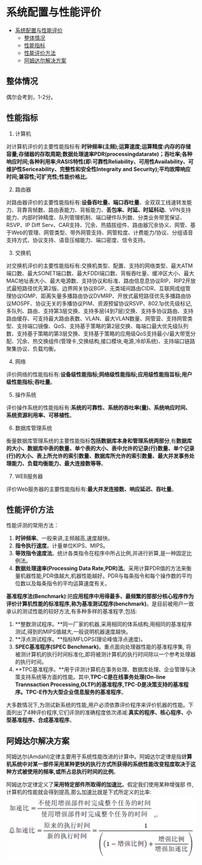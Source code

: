 # 系统配置与性能评价

- [系统配置与性能评价](#系统配置与性能评价)
  - [整体情况](#整体情况)
  - [性能指标](#性能指标)
  - [性能评价方法](#性能评价方法)
  - [阿姆达尔解决方案](#阿姆达尔解决方案)

## 整体情况
偶尔会考到，1-2分。

## 性能指标

1. 计算机

对计算机评价的主要性能指标有:**时钟频率(主频);运算速度;运算精度:内存的存储容量;存储器的存取周期;数据处理速率PDR(processingdatarate)；吞吐率;各种响应时间;各种利用率;RASIS特性(即:可靠性Reliability、可用性Availability、可维护性Sericeability、完整性和安全性Integraity and Security);平均故障响应时间;兼容性;可扩充性;性能价格比**。

2. 路由器

对路由器评价的主要性能指标有:**设备吞吐量、端口吞吐量**、全双双工线速转发能力、背靠背帧数、路由表能力、背板能力、**丢包率、时延、时延科动**、VPN支持能力、内部时钟精度、队列管理机制、端口硬件队列数、分类业务带宽保证、RSVP、IP Diff Serv、CAR支持、冗余、热插拔组件、路由器冗余协义、网管、基于Web的管理、网管类型、带外网管支持、网管粒度、计费能力/协议、分组语音支持方式、协议支持、语音压缩能力、端口密度、信令支持。

3. 交换机

对交换机评价的主要性能指标有:交换机类型、配置、支持的网络类型、最大ATM端口数、最大SONET端口数、最大FDDI端口数、背板吞吐量、缓冲区大小、最大MAC地址表大小、最大电源数、支持协议和标准、路由信息息协议RIP、RIP2开放式最短路径优先第2版、边界网关协议BGP、无类域间路由CIDR、互联网成组管理协议IGMP、距离矢量多播路由协议DVMRP、开放式最短路径优先多播路由协议MOSPF、协议无关的多播协议PIM、资源预留协议RSVP、802.1p优先级标记,多队列、路由、支持第3层交换、支持多层(4到7层)交换、支持多协议路由、支持路由缓存、可支持最大路由表数、VLAN、最大VLAN数量、网管营、支持网管类型、支持端口镜像、QoS、支持基于策略的第2层交换、每端口最大优先级队列数、支持基于策略的第3层交换、支持基于策略的应用级QoS支持最小/最大带宽分配、冗余、热交换组件(管理卡,交换结构,接口模块,电源,冷却系统)、支持端口链路聚集协议、负载均衡。

4. 网络

评价网络的性能指标有:**设备级性能指标;网络级性能指标;应用级性能指旨标;用户级性能指标;吞吐量**。

5. 操作系统

评价操作系统的性能指标有:**系统的可靠性、系统的吞吐率(量)、系统响应时间、系统资源利用率、可移植性**。

6. 数据库管理系统

衡量数据库管理系统的主要性能指标**包括数据库本身和管理系统两部分**,有**数据库的大小、数据库中表的数量、单个表的大小、表中允许的记录(行)数量、单个记录(行)的大小、表上所允许的索引数量、数据库所允许的索引数量、最大并发事务处理能力、负载均衡能力、最大连接数等等**。

7. WEB服务器

评价Web服务器的主要性能指标有:**最大并发连接数、响应延迟、吞吐量**。

## 性能评价方法
性能评测的常用方法：
1. **时钟频率**。一般来讲,主频越高,速度越快。
2. **指令执行速度**。计量单位KIPS、MIPS。
3. **等效指令速度法**。统计各类指令在程序中所占比例,并进行折算,是一种固定比例法。
4. **数据处理速率(Processing Data Rate,PDR)法**。采用计算PDR值的方法来衡量机器性能,PDR值越大,机器性能越好。PDR与每条指令和每个操作数的平均位数以及每条指令的平均运算速度有关。

**基准程序法(Benchmark)**:把**应用程序中用得最多、最频繁的那部分核心程序作为评价计算机性能的标准程序,称为基准测试程序(benchmark)**。是目前被用户一致承认的测试性能的较好方法,有多种多样的基准程字,包括:
1. **整数测试程序。**同一厂家的机器,采用相同的体系结构,用相同的基准程序测试,得到的MIPS值越大,一般说明机器速度越快。
2. **浮点测试程序。**指标MFLOPS(理论峰值浮点速度)。
3. **SPEC基准程序(SPEC Benchmark)**。重点面向处理器性能的基准程序集, 将被测计算机的执行时间标准化,即将被测计算机的执行时间除以一个参考处理器的执行时间。
4. **TPC基准程序。**用于评测计算机在事务处理、数据库处理、企业管理与决策支持系统等方面的性能。其中,**TPC-C是在线事务处理(On-line Trannsaction Processing,OLTP)的基准程序,TPC-D是决策支持的基准程序。TPC-E作为大型企业信息服务的基准程序**。

大多数情况下,为测试新系统的性能,用户必须依靠评价程序来评价机器的性能。下面列出了4种评价程序,它们评测的准确程度依次递减:**真实的程序、核心程序、小型基准程序、合成基准程序**。

## 阿姆达尔解决方案
阿姆达尔(Amdahl)定律主要用于系统性能改进的计算中。阿姆达尔定律是指**计算机系统中对某一部件采用某种更快的执行方式所获得的系统性能改变程度取决于这种方式被使用的频率,或所占总执行时间的比例**。

阿姆达尔定律定义了**采用特定部件所取得的加速比**。假定我们使用某种增强部
件,计算机的性能就会得到提高,那么加速比就是下式所定义的比率:
![姆达尔解决方案](./imgs/07-amdahl.png)